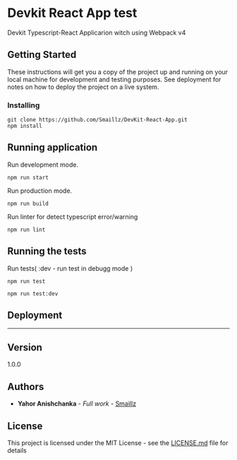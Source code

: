# Devkit React App test

Devkit Typescript-React Applicarion witch using Webpack v4

## Getting Started

These instructions will get you a copy of the project up and running on your local machine for development and testing purposes. See deployment for notes on how to deploy the project on a live system.

### Installing

```
git clone https://github.com/Smaillz/DevKit-React-App.git
npm install
```
## Running application
Run development mode.

```
npm run start
```
Run production mode. 

```
npm run build
```

Run linter for detect typescript error/warning

```
npm run lint
```

## Running the tests

Run tests( :dev - run test in debugg mode )

```
npm run test

npm run test:dev
```

## Deployment

---

## Version
 
 1.0.0

## Authors

* **Yahor Anishchanka** - *Full work* - [Smaillz](https://github.com/Smaillz)

## License

This project is licensed under the MIT License - see the [LICENSE.md](LICENSE.md) file for details
